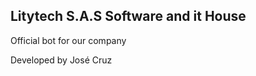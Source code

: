 Litytech S.A.S
Software and it House
------------------------------------------------------------------------

Official bot for our company

Developed by José Cruz